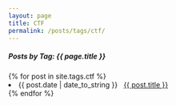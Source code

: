 ```yaml
---
layout: page
title: CTF
permalink: /posts/tags/ctf/
---
```


<h5> Posts by Tag: {{ page.title }} </h5>

<div class="card">
{% for post in site.tags.ctf %}
 <li class="tag-posts"><span>{{ post.date | date_to_string }}</span> &nbsp; <a href="{{ post.url }}">{{ post.title }}</a></li>
{% endfor %}
</div>